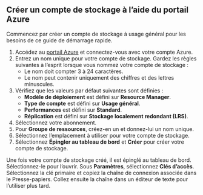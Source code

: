 ## <a name="create-a-storage-account-by-using-the-azure-portal"></a>Créer un compte de stockage à l’aide du portail Azure

Commencez par créer un compte de stockage à usage général pour les besoins de ce guide de démarrage rapide. 

1. Accédez au [portail Azure](https://portal.azure.com/#create/Microsoft.StorageAccount-ARM) et connectez-vous avec votre compte Azure. 
2. Entrez un nom unique pour votre compte de stockage. Gardez les règles suivantes à l’esprit lorsque vous nommez votre compte de stockage :
    - Le nom doit compter 3 à 24 caractères.
    - Le nom peut contenir uniquement des chiffres et des lettres minuscules.
3. Vérifiez que les valeurs par défaut suivantes sont définies : 
    - **Modèle de déploiement** est défini sur **Resource Manager**.
    - **Type de compte** est défini sur **Usage général**.
    - **Performances** est défini sur **Standard**.
    - **Réplication** est défini sur **Stockage localement redondant (LRS)**.
4. Sélectionnez votre abonnement. 
5. Pour **Groupe de ressources**, créez-en un et donnez-lui un nom unique. 
6. Sélectionnez l’emplacement à utiliser pour votre compte de stockage.
7. Sélectionnez **Épingler au tableau de bord** et **Créer** pour créer votre compte de stockage. 

Une fois votre compte de stockage créé, il est épinglé au tableau de bord. Sélectionnez-le pour l’ouvrir. Sous **Paramètres**, sélectionnez **Clés d’accès**. Sélectionnez la clé primaire et copiez la chaîne de connexion associée dans le Presse-papiers. Collez ensuite la chaîne dans un éditeur de texte pour l’utiliser plus tard.
